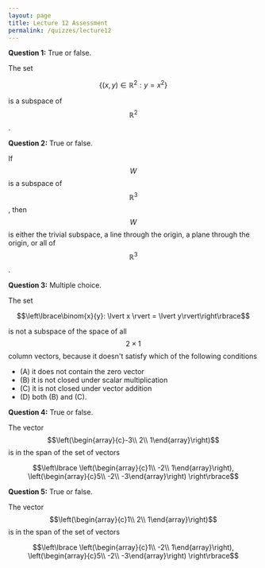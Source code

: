 ```yaml
---
layout: page
title: Lecture 12 Assessment
permalink: /quizzes/lecture12
---
```



**Question 1:**  True or false.

The set

$$\{(x,y)\in\mathbb{R}^2: y =x^2\}$$

is a subspace of $$\mathbb{R}^2$$.

**Question 2:**  True or false.

If $$W$$ is a subspace of $$\mathbb{R}^3$$, then $$W$$ is either the trivial subspace, a line through the origin, a plane through the origin, or all of $$\mathbb R^3$$.

**Question 3:**  Multiple choice.

The set

$$\left\lbrace\binom{x}{y}: \lvert x \rvert = \lvert y\rvert\right\rbrace$$

is not a subspace of the space of all $$2\times 1$$ column vectors, because it doesn't satisfy which of the following conditions

* (A) it does not contain the zero vector
* (B) it is not closed under scalar multiplication
* (C) it is not closed under vector addition
* (D) both (B) and (C).

**Question 4:**  True or false.

The vector $$\left(\begin{array}{c}-3\\ 2\\ 1\end{array}\right)$$ is in the span of the set of vectors

$$\left\lbrace
\left(\begin{array}{c}1\\ -2\\ 1\end{array}\right),
\left(\begin{array}{c}5\\ -2\\ -3\end{array}\right)
\right\rbrace$$

**Question 5:**  True or false.

The vector $$\left(\begin{array}{c}1\\ 2\\ 1\end{array}\right)$$ is in the span of the set of vectors

$$\left\lbrace
\left(\begin{array}{c}1\\ -2\\ 1\end{array}\right),
\left(\begin{array}{c}5\\ -2\\ -3\end{array}\right)
\right\rbrace$$






